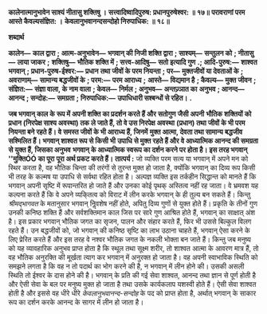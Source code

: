 **कालेनात्मानुभावेन साश्यं नीतासु शक्तिषु ।** **सत्त्वादिष्वादिपुरुष: प्रधानपुरुषेश्वर: ॥ १७॥** **परावराणां परम आस्ते कैवल्यसंज्ञित: ।** **केवलानुभवानन्दसन्दोहो निरुपाधिक: ॥ १८॥** 

**शब्दार्थ** 

**कालेन—** **काल द्वारा** **; आत्म-अनुभावेन—** **भगवान् की निजी शक्ति द्वारा** **; साश्यम्—** **सन्तुलन को** **; नीतासु—** **लाया जाकर** **;** **शक्तिषु—** **भौतिक शक्ति में** **; सत्त्व-आदिषु—** **सतो इत्यादि गुण** **.; आदि-पुरुष:—** **शाश्वत भगवान्** **; प्रधान-पुरुष-ईश्वर:—** **प्रधान** **तथा जीवों के परम नियन्ता** **; पर—** **मुक्तजीवों या देवताओं के** **; अवराणाम्—** **सामान्य बद्धजीवों के** **; परम:—** **परम आराध्य** **;** **आस्ते—** **विद्यमान है** **; कैवल्य—** **मुक्त जीवन** **; संज्ञित:—** **संज्ञा वाला, के नाम वाला** **; केवल—** **निर्मल** **; अनुभव—** **अन्तज्र्ञात का** **अनुभव** **; आनन्द—** **आनन्द** **; सन्दोह:—** **समग्रता** **; निरुपाधिक:—** **उपाधिधारी सश्बन्धों से रहित।** **.** 

**जब भगवान् काल के रूप में अपनी शक्ति का प्रदर्शन करते हैं और सतोगुण जैसी अपनी** **भौतिक शक्तियों को प्रधान (निरपेक्ष साश्य अवस्था) तक ले जाते हैं, तो वे उस निरपेक्ष अवस्था** **(प्रधान) तथा जीवों के भी परम नियन्ता बने रहते हैं। वे समस्त जीवों के भी आराध्य हैं, जिनमें** **मुक्त आत्मा, देवता तथा सामान्य बद्धजीव सश्मिलित हैं। भगवान् शाश्वत रूप से किसी भी** **उपाधि से मुक्त रहते हैं और वे आध्यात्मिक आनन्द की समग्रता से युक्त हैं, जिसका अनुभव** **भगवान् के आध्यात्मिक स्वरूप का दर्शन करने पर होता है। इस तरह भगवान् ''मुक्तिÓÓ का पूरा** **पूरा अर्थ प्रकट करते हैं।** **तात्पर्य :** जो व्यक्ति परम सत्य या भगवान् में अपने मन को स्थिर करता है, वह भौतिक चिन्ता की तरंगों से तुरन्त मुक्त हो जाता है, क्योंकि भगवान् का दिव्य रूप किसी भी तरह के कल्मष या उपाधि से सर्वथा रहित होता है। अल्पज्ञ व्यक्ति इस तर्कहीन सिद्धान्त को मानते हैं कि भगवान् अपनी सृष्टि में रूपान्तरित हो जाते हैं और उनका कोई पृथक् अस्तित्व नहीं रह जाता। वे भ्रमवश यह कल्पना करते हैं कि वे अपने व्यकि्तत्व को विराट में लीन करके भगवान् के ही तुल्य बन सकते हैं। किन्तु *श्रीमद्भागवत* के मतानुसार भगवान् निॢवशेष नहीं होते, अपितु दिव्य गुणों से युक्त होते हैं। प्रकृति के तीनों गुण उनकी कनिष्ठ शक्ति हैं और सर्वशक्तिमान काल जिस पर सारे गुण आश्रित होते हैं, भगवान् का साक्षात् अंश है। इस प्रकार भगवान् भौतिक जगत का सृजन, पालन और संहार करते हैं, फिर भी उससे बिल्कुल विलग रहते हैं। उन बद्धजीवों को, जो भगवान् की कनिष्ठ सृष्टि का लाभ उठाना चाहते हैं, भगवान् ऐसा करने के लिए प्रेरित करते हैं और इस तरह वे नश्वर भौतिक जगत के नकली भोक्ता बन जाते हैं। किन्तु जब मनुष्य को यह व्यावहारिक अनुभव प्राप्त होता है कि स्थूल तथा सूक्ष्म शरीर, तो शाश्वत आत्मा के आवरण मात्र हैं, तो वह भौतिक अनुरक्ति की मूर्खता त्याग कर भगवान् में अनुरक्त हो जाता है। वह अपनी स्वाभाविक स्थिति को समझने लगता है कि वह न तो पदार्थ का भोग करने की है, न भगवान् में लीन होने की। उसकी असली स्थिति तो ईश्वर के दास होने की है। भगवान् के प्रति की गई सेवा शाश्वत, आनन्द तथा ज्ञान से पूर्ण होती है और ऐसी सेवा के बल पर मनुष्य मुक्त हो जाता है तथा उसके कार्यकलाप यशस्वी होते हैं। ऐसी सेवा शाश्वत होती है और इससे वह धीरे धीरे *केवलानुभवानन्द-सन्दोह* के पद को प्राप्त होता है, अर्थात् भगवान् के साकार रूप का दर्शन करके आनन्द के सागर में लीन हो जाता है।  